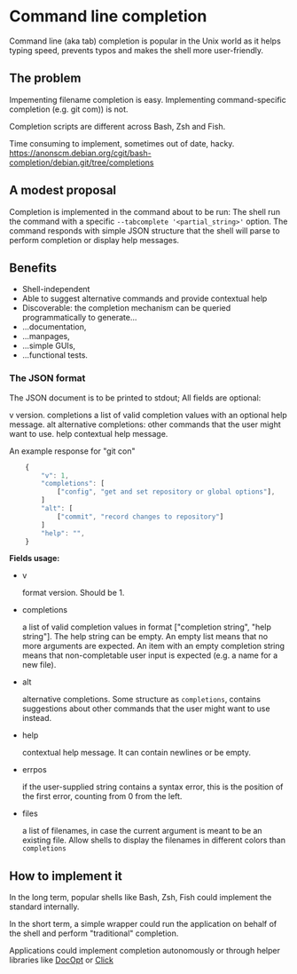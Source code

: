 # Command line completion

Command line (aka tab) completion is popular in the Unix world as it helps typing speed, prevents typos and makes the shell more user-friendly.

## The problem

Impementing filename completion is easy. Implementing command-specific completion (e.g. git com<tab>)) is not.

Completion scripts are different across Bash, Zsh and Fish.

Time consuming to implement, sometimes out of date, hacky.
  https://anonscm.debian.org/cgit/bash-completion/debian.git/tree/completions

## A modest proposal

Completion is implemented in the command about to be run:
The shell run the command with a specific `--tabcomplete '<partial_string>'` option.
The command responds with simple JSON structure that the shell will parse to perform completion or display help messages.

## Benefits

* Shell-independent
* Able to suggest alternative commands and provide contextual help
* Discoverable: the completion mechanism can be queried programmatically to generate...
* ...documentation,
* ...manpages,
* ...simple GUIs,
* ...functional tests.

### The JSON format

The JSON document is to be printed to stdout; All fields are optional:

v
  version.
completions
  a list of valid completion values with an optional help message.
alt
  alternative completions: other commands that the user might want to use.
help
  contextual help message.

An example response for "git con<TAB>"

```javascript
    {
        "v": 1,
        "completions": [
            ["config", "get and set repository or global options"],
        ]
        "alt": [
            ["commit", "record changes to repository"]
        ]
        "help": "",
    }
```

**Fields usage:**

- v

   format version. Should be 1.

- completions

   a list of valid completion values in format ["completion string", "help string"]. The help string can be empty. An empty list means that no more arguments are expected. An item with an empty completion string means that non-completable user input is expected (e.g. a name for a new file).

- alt

   alternative completions. Some structure as `completions`, contains suggestions about other commands that the user might want to use instead.
 
- help

   contextual help message. It can contain newlines or be empty.
   
- errpos

   if the user-supplied string contains a syntax error, this is the position of the first error, counting from 0 from the left.
   
- files

  a list of filenames, in case the current argument is meant to be an existing file. Allow shells to display the filenames in different colors than `completions`

## How to implement it

In the long term, popular shells like Bash, Zsh, Fish could implement the standard internally.

In the short term, a simple wrapper could run the application on behalf of the shell and perform "traditional" completion. 

Applications could implement completion autonomously or through helper libraries
like [DocOpt](http://docopt.org) or [Click](http://click.pocoo.org/5/)
